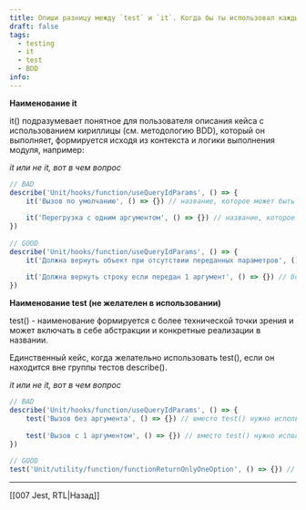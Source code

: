 ```yaml
---
title: Опиши разницу между `test` и `it`. Когда бы ты использовал каждый из вариантов?
draft: false
tags:
  - testing
  - it
  - test
  - BDD
info:
---
```

**Наименование it**

it() подразумевает понятное для пользователя описания кейса с использованием кириллицы (см. методологию BDD), который он выполняет, формируется исходя из контекста и логики выполнения модуля, например:

*it или не it, вот в чем вопрос*

```javascript
// BAD
describe('Unit/hooks/function/useQueryIdParams', () => {
    it('Вызов по умолчанию', () => {}) // название, которое может быть понятно только "разработчику"
 
    it('Перегрузка с одним аргументом', () => {}) // название, которое может быть понятно только "разработчику"
})
 
// GOOD
describe('Unit/hooks/function/useQueryIdParams', () => {
    it('Должна вернуть объект при отсутствии переданных параметров', () => {}) // более развернуто говорим об ожиданиях и от чего они зависят
 
    it('Должна вернуть строку если передан 1 аргумент', () => {}) // более развернуто говорим об ожиданиях и от чего они зависят
})
```

**Наименование test (не желателен в использовании)**

test() - наименование формируется с более технической точки зрения и может включать в себе абстракции и конкретные реализации в названии.

Единственный кейс, когда желательно использовать test(), если он находится вне группы тестов describe().

*it или не it, вот в чем вопрос*

```javascript
// BAD
describe('Unit/hooks/function/useQueryIdParams', () => {
    test('Вызов без аргумента', () => {}) // вместо test() нужно использовать it()
  
    test('Вызов с 1 аргументом', () => {}) // вместо test() нужно использовать it()
})
 
// GOOD
test('Unit/utility/function/functionReturnOnlyOneOption', () => {}) // находится вне блока describe, можно использовать test()
```

---

[[007 Jest, RTL|Назад]]